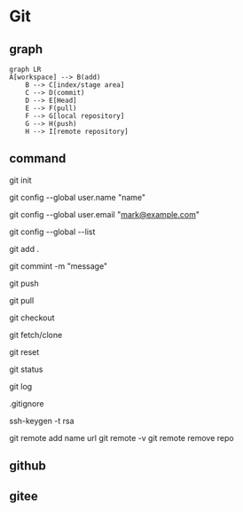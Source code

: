 # Git

## graph

```mermaid
graph LR
A[workspace] --> B(add)
    B --> C[index/stage area]
    C --> D(commit)
    D --> E[Head]
    E --> F(pull)
    F --> G[local repository]
    G --> H(push)
    H --> I[remote repository]
```

## command

git init

git config --global user.name "name"

git config --global user.email "mark@example.com"

git config --global --list

git add .

git commint -m "message"

git push

git pull

git checkout

git fetch/clone 

git reset

git status

git log

.gitignore


ssh-keygen -t rsa

git remote add name url
git remote -v
git remote remove repo

## github

## gitee